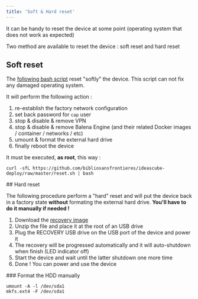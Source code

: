 ```yaml
---
title: 'Soft & Hard reset'
---
```


It can be handy to reset the device at some point (operating system that does not work as expected)

Two method are available to reset the device : soft reset and hard reset

## Soft reset

The [following bash script](https://github.com/bibliosansfrontieres/ideascube-deploy/raw/master/reset.sh) reset "softly" the device. This script can not fix any damaged operating system.

It will perform the following action : 

1. re-establish the factory network configuration
2. set back password for `cap` user
3. stop & disable & remove VPN
4. stop & disable & remove Balena Engine (and their related Docker images / container / networks / etc)
5. umount & format the external hard drive
6. finally reboot the device

It must be executed, **as root**, this way :
```
curl -sfL https://github.com/bibliosansfrontieres/ideascube-deploy/raw/master/reset.sh | bash
```

## Hard reset

The following procedure perform a "hard" reset and will put the device back in a factory state **without** formating the external hard drive. **You'll have to do it manually if needed !**

1. Download the [recovery image](http://drop.bsf-intranet.org/clonezilla-live-RC-RC02.8_silent.zip)
2. Unzip the file and place it at the root of an USB drive
3. Plug the RECOVERY USB drive on the USB port of the device and power it
4. The recovery will be progressed automatically and it will auto-shutdown when finish (LED indicator off)
5. Start the device and wait until the latter shutdown one more time
6. Done ! You can power and use the device

### Format the HDD manually
```
umount -A -l /dev/sda1
mkfs.ext4 -F /dev/sda1
```

